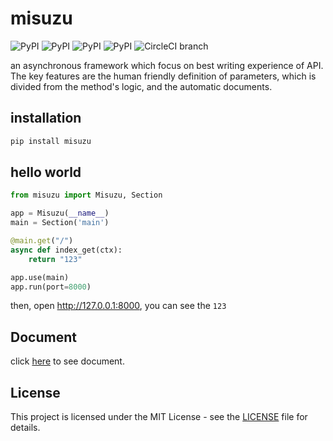 # misuzu

![PyPI](https://img.shields.io/pypi/pyversions/misuzu.svg) ![PyPI](https://img.shields.io/pypi/status/misuzu.svg) ![PyPI](https://img.shields.io/pypi/v/misuzu.svg) ![PyPI](https://img.shields.io/pypi/l/misuzu.svg) ![CircleCI branch](https://img.shields.io/circleci/project/github/Kilerd/misuzu/master.svg)

an asynchronous framework which focus on best writing experience of API. The key features are the human friendly definition of parameters, which is divided from the method's logic, and the automatic documents.

## installation

```bash
pip install misuzu
```

## hello world

```python
from misuzu import Misuzu, Section

app = Misuzu(__name__)
main = Section('main')

@main.get("/")
async def index_get(ctx):
    return "123"

app.use(main)
app.run(port=8000)
```

then, open http://127.0.0.1:8000, you can see the `123`

## Document

click [here](https://kilerd.github.io/misuzu/) to see document.

## License

This project is licensed under the MIT License - see the [LICENSE](https://github.com/Kilerd/misuzu/blob/master/LICENSE) file for details.
